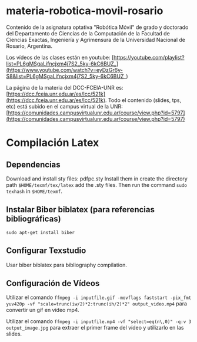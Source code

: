 # materia-robotica-movil-rosario

Contenido de la asignatura optativa "Robótica Móvil" de grado y doctorado del Departamento de Ciencias de la Computación de la Facultad de Ciencias Exactas, Ingeniería y Agrimensura de la Universidad Nacional de Rosario, Argentina.

Los vídeos de las clases están en youtube: [https://youtube.com/playlist?list=PL6gMSgaLifncjxm4j7S2_5ky-6kC6BUZ_](https://www.youtube.com/watch?v=eyDzGr6y-S8&list=PL6gMSgaLifncjxm4j7S2_5ky-6kC6BUZ_)

La página de la materia del DCC-FCEIA-UNR es: [https://dcc.fceia.unr.edu.ar/es/lcc/521k](https://dcc.fceia.unr.edu.ar/es/lcc/521k). Todo el contenido (slides, tps, etc) está subido en el campus virtual de la UNR: [https://comunidades.campusvirtualunr.edu.ar/course/view.php?id=5797](https://comunidades.campusvirtualunr.edu.ar/course/view.php?id=5797)

# Compilación Latex

## Dependencias
Download and install sty files: pdfpc.sty
Install them in create the directory path `$HOME/texmf/tex/latex` add the .sty files. Then run the command `sudo texhash`  in `$HOME/texmf`.

## Instalar Biber biblatex (para referencias bibliográficas)

```
sudo apt-get install biber
```

## Configurar Texstudio
Usar biber biblatex para bibliography compilation.

## Configuración de Vídeos
Utilizar el comando `ffmpeg -i inputfile.gif -movflags faststart -pix_fmt yuv420p -vf "scale=trunc(iw/2)*2:trunc(ih/2)*2" output_video.mp4` para convertir un gif en vídeo mp4.

Utilizar el comando `ffmpeg -i inputfile.mp4 -vf "select=eq(n\,0)" -q:v 3 output_image.jpg` para extraer el primer frame del vídeo y utilizarlo en las slides.




